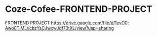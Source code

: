 # Coze-Cofee-FRONTEND-PROJECT
FRONTEND PROJECT
https://drive.google.com/file/d/1evO0-Awo0TlMLVcbzYsCJwxwJdf73tXL/view?usp=sharing
